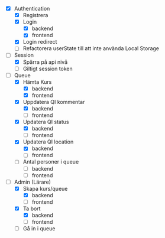
- [x] Authentication
    - [x] Registrera
    - [x] Login
        - [x] backend
        - [x] frontend
    - [x] Login redirect
    - [ ] Refactorera userState till att inte använda Local Storage

- [ ] Session
    - [x] Spärra på api nivå
    - [ ] Giltigt session token

- [ ] Queue
    - [x] Hämta Kurs
        - [x] backend
        - [x] frontend
    - [x] Uppdatera QI kommentar
        - [x] backend
        - [ ] frontend
    - [x] Updatera QI status
        - [x] backend
        - [ ] frontend
    - [x] Updatera QI location
        - [x] backend
        - [ ] frontend
    - [ ] Antal personer i queue
        - [ ] backend
        - [ ] frontend
    
- [ ] Admin (Lärare)
    - [x] Skapa kurs/queue
        - [x] backend
        - [ ] frontend
    - [x] Ta bort
        - [x] backend
        - [ ] frontend
    - [ ] Gå in i queue

